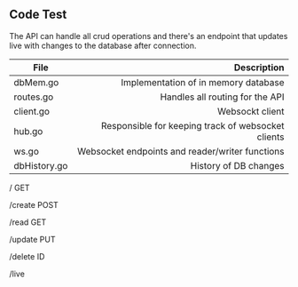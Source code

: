## Code Test
The API can handle all crud operations and there's an endpoint that updates live with changes to the database after connection. 

| File        | Description     |
| ------------- |-------------:|
| dbMem.go      | Implementation of in memory database      |
| routes.go | Handles all routing for the API      |
| client.go | Websockt client      |
| hub.go | Responsible for keeping track of websocket clients      |
| ws.go | Websocket endpoints and reader/writer functions      |
| dbHistory.go | History of DB changes      |

/         GET

/create   POST

/read     GET

/update   PUT

/delete   ID

/live
